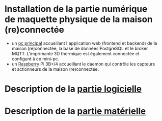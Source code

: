 # Installation de la partie numérique de maquette physique de la maison (re)connectée

- un [pc principal](docs/pc-principal.md) accueillant l'application web (frontend et backend) de la maison (re)connectée, la base de données PostgreSQL et le broker MQTT. L'imprimante 3D thermique est également connectée et configuré à ce mini-pc.
- un [Raspberry](docs/raspberry.md) Pi 3B+/4 accueillant le daemon qui contrôle les capteurs et actionneurs de la maison (re)connectée.


# Description de la [partie logicielle](docs/software.md)

# Description de la [partie matérielle](docs/hardware.md)

